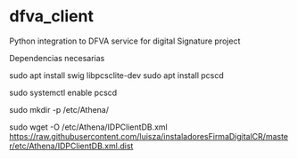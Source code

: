 # dfva_client
Python integration to DFVA service for digital Signature project

Dependencias necesarias

sudo apt install swig libpcsclite-dev
sudo apt install pcscd

sudo systemctl enable pcscd

sudo mkdir -p /etc/Athena/

sudo wget -O /etc/Athena/IDPClientDB.xml https://raw.githubusercontent.com/luisza/instaladoresFirmaDigitalCR/master/etc/Athena/IDPClientDB.xml.dist

